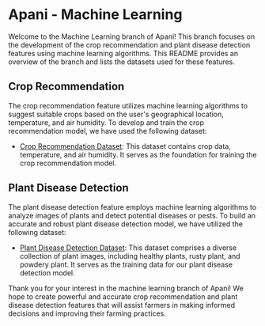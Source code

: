 # Apani - Machine Learning

Welcome to the Machine Learning branch of Apani! 
This branch focuses on the development of the crop recommendation and plant disease detection features using machine learning algorithms. This README provides an overview of the branch and lists the datasets used for these features.

## Crop Recommendation

The crop recommendation feature utilizes machine learning algorithms to suggest suitable crops based on the user's geographical location, temperature, and air humidity. To develop and train the crop recommendation model, we have used the following dataset:

- [Crop Recommendation Dataset](https://www.kaggle.com/datasets/rashikrahmanpritom/plant-disease-recognition-dataset): This dataset contains crop data, temperature, and air humidity. It serves as the foundation for training the crop recommendation model.



## Plant Disease Detection

The plant disease detection feature employs machine learning algorithms to analyze images of plants and detect potential diseases or pests. To build an accurate and robust plant disease detection model, we have utilized the following dataset:

- [Plant Disease Detection Dataset](https://www.kaggle.com/datasets/atharvaingle/crop-recommendation-dataset): This dataset comprises a diverse collection of plant images, including healthy plants, rusty plant, and powdery plant. It serves as the training data for our plant disease detection model.



Thank you for your interest in the machine learning branch of Apani! We hope to create powerful and accurate crop recommendation and plant disease detection features that will assist farmers in making informed decisions and improving their farming practices.
